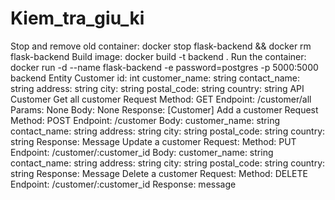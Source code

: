 # Kiem_tra_giu_ki


Stop and remove old container: docker stop flask-backend && docker rm flask-backend
Build image: docker build -t backend .
Run the container: docker run -d --name flask-backend -e password=postgres -p 5000:5000 backend
Entity
Customer
id: int
customer_name: string
contact_name: string
address: string
city: string
postal_code: string
country: string
API
Customer
Get all customer
Request
Method: GET
Endpoint: /customer/all
Params: None
Body: None
Response: [Customer]
Add a customer
Request
Method: POST
Endpoint: /customer
Body:
customer_name: string
contact_name: string
address: string
city: string
postal_code: string
country: string
Response: Message
Update a customer
Request:
Method: PUT
Endpoint: /customer/:customer_id
Body:
customer_name: string
contact_name: string
address: string
city: string
postal_code: string
country: string
Response: Message
Delete a customer
Request:
Method: DELETE
Endpoint: /customer/:customer_id
Response: message
